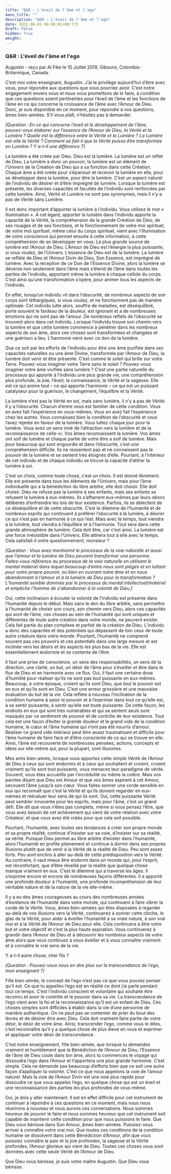 ```yaml
---
title: "Q&R : L'éveil de l'âme et l'ego"
menu_title: ""
description: "Q&R : L'éveil de l'âme et l'ego"
date: 2022-06-01 06:00:01+00:773
draft: False
hidden: True
weight:
---
```

### Q&R : L'éveil de l'âme et l'ego

Augustin - reçu par Al Fike le 10 Juillet 2019, Gibsons, Colombie-Britannique, Canada.

C’est moi votre enseignant, Augustin. J’ai le privilège aujourd’hui d’être avec vous, pour répondre aux questions que vous pourriez avoir. C’est notre engagement envers vous et nous vous promettons de le faire, à condition que ces questions soient pertinentes pour l’éveil de l’âme et les fonctions de l’âme en ce qui concerne la croissance de l’âme avec l’Amour de Dieu. Donc, je suis disponible en ce moment, pour répondre à vos questions, âmes bien-aimées. S’il vous plaît, n’hésitez pas à demander.

*[Question : En ce qui concerne l’éveil et le développement de l’âme, pouvez-vous élaborer sur l’essence de l’Amour de Dieu, la Vérité et la Lumière ? Quelle est la différence entre la Vérité et la Lumière ? La Lumière est-elle la Vérité ? Comment se fait-il que la Vérité puisse être transformée en Lumière ? Y a-t-il une différence ?]*

La lumière a été créée par Dieu. Dieu est la lumière. La lumière est un reflet de Dieu. La lumière a donc un pouvoir, la lumière est un élément de l’Univers de la Création de Dieu qui a sa fonction dans cette Création. Chaque âme a été créée pour s’épanouir et recevoir la lumière en elle, pour se développer dans la lumière, pour être la lumière. C’est un aspect naturel de l’individu de désirer et d’être imprégné de lumière. Lorsque la lumière est présente, les diverses capacités et facultés de l’individu sont renforcées par cette lumière. Ainsi, Vérité et Lumière ne sont pas synonymes, mais il n’y a pas de Vérité sans Lumière.

Il est donc important d’apporter la lumière à l’individu. Vous utilisez le mot « illumination ». À cet égard, apporter la lumière dans l’individu apporte la capacité de la Vérité, la compréhension de la grande Création de Dieu, de ses rouages et de ses fonctions, et le fonctionnement de votre moi spirituel, de votre moi spirituel, même celui du corps spirituel, vient avec l’illumination de votre conscience qui permet ensuite à cette information, à cette compréhension de se développer en vous. La plus grande source de lumière est l’Amour de Dieu. L’Amour de Dieu est l’énergie la plus puissante, si vous voulez, de l’Univers. L’essence de Dieu est de la lumière. La lumière se reflète de Dieu et l’Amour Divin de Dieu, Son Essence, est imprégné de lumière. Avec la réception de ce Don de l’Essence Divine, alors la lumière se déverse non seulement dans l’âme mais s’étend de l’âme dans toutes les parties de l’individu, apportant même la lumière à chaque cellule du corps. C’est ainsi qu’une transformation s’opère, pour animer tous les aspects de l’individu.

En effet, lorsqu’un individu vit dans l’obscurité, de nombreux aspects de son corps sont léthargiques, si vous voulez, et ne fonctionnent pas de manière optimale. Cet individu lutte alors, souffre de maladies, est déséquilibré, porte souvent le fardeau de la douleur, est ignorant et a de nombreuses émotions qui ne sont pas de l’amour. De nombreux reflets de l’obscurité se trouvent alors dans cet individu. Lorsque l’individu trouve son chemin vers la lumière et que cette lumière commence à pénétrer dans les nombreux aspects de son âme, alors ces choses sont transformées et changées et une guérison a lieu. L’harmonie vient avec ce don de la lumière.

Que ce soit par les efforts de l’individu pour être une âme purifiée dans ses capacités naturelles ou une âme Divine, transformée par l’Amour de Dieu, la lumière doit venir et être présente. C’est comme le soleil qui brille sur votre Terre. Pouvez-vous imaginer votre Terre sans le soleil ? Pouvez-vous imaginer votre âme vivifiée sans lumière ? C’est une partie naturelle du processus qui apporte à l’individu une plus grande vie, une compréhension plus profonde, la joie, l’éveil, la connaissance, la Vérité et la sagesse. Elle est ce qui anime tout – ce qui apporte l’harmonie – ce qui est un puissant catalyseur pour la guérison, le changement, l’équilibre et la Vérité.

La lumière n’est pas la Vérité en soi, mais sans lumière, il n’y a pas de Vérité. Il y a l’obscurité. Chacun d’entre vous est familier de cette condition. Vous en avez fait l’expérience en vous-mêmes. Vous en avez fait l’expérience chez les autres. Vous connaissez bien la condition de l’obscurité et vous l’avez rejetée en faveur de la lumière. Vous luttez chaque jour pour la lumière. Vous avez un sens inné de l’attraction vers la lumière et de la reconnaissance de celle-ci. Vos âmes reconnaissent la lumière. Vos âmes ont soif de lumière et chaque partie de votre être a soif de lumière. Mais pour beaucoup qui sont engourdis et dans l’obscurité, c’est une compréhension difficile. Ils ne ressentent pas et ne connaissent pas le pouvoir de la lumière et se sentent très éloignés d’elle. Pourtant, à l’intérieur de cet individu et de chaque individu se trouve la capacité d’attirer la lumière à soi.

C’est un choix, comme toute chose, c’est un choix. Il est donné librement. Elle est présente dans tous les éléments de l’Univers, mais pour l’âme individuelle qui a la bénédiction du libre arbitre, elle doit choisir. Elle doit choisir. Dieu ne refuse pas la lumière à ses enfants, mais ses enfants se refusent la lumière à eux-mêmes. Ils s’affament eux-mêmes par leurs désirs délibérés d’enfreindre les lois de leur existence. Parfois, ils se délectent de ce déséquilibre et de cette obscurité. C’est le dilemme de l’humanité et de nombreux esprits qui continuent à préférer l’obscurité à la lumière, à désirer ce qui n’est pas en harmonie à ce qui l’est. Mais avec le temps, tout viendra à la lumière, tout viendra à l’équilibre et à l’harmonie. Tout sera dans cette grande atmosphère de lumière. Cela doit être, car c’est ainsi. La lumière est une force irrésistible dans l’Univers. Elle attirera tout à elle avec le temps. Cela satisfait-il votre questionnement, monsieur ?

*[Question : Vous avez mentionné le processus de la voie naturelle et aussi que l’amour et la lumière de Dieu peuvent transformer une personne. Faites-vous référence au processus de la voie naturelle en utilisant le mental matériel dans lequel beaucoup d’entre nous sont piégés et en luttant pour notre propre pouvoir, ou bien en ouvrant notre âme et en nous abandonnant à l’amour et à la lumière de Dieu pour la transformation ? L’humanité semble dominée par le processus du mental intellectuel/matériel et empêche l’homme de s’abandonner à la volonté de Dieu.]*

Oui, cette inclinaison à écouter la volonté de l’individu est présente dans l’humanité depuis le début. Mais sans le don du libre arbitre, sans permettre à l’humanité de choisir son cours, son chemin vers Dieu, alors ces capacités qui sont de l’âme, ces choses au sein de l’humanité qui sont uniques et différentes de toute autre création dans votre monde, ne peuvent exister. Cela fait partie du plan complexe et parfait de la création de Dieu. L’individu a donc des capacités et des potentiels qui dépassent de loin ceux de toute autre créature dans votre monde. Pourtant, l’humanité ne comprend souvent pas ces pouvoirs et ces potentiels dans une large mesure et est inclinée vers les désirs et les aspects les plus bas de la vie. Elle est essentiellement endormie et se contente de l’être.

Il faut une prise de conscience, un sens des responsabilités, un sens de la direction, une clarté, un but, un désir de l’âme pour s’éveiller et être dans le flux de Dieu et en harmonie avec ce flux. Oui, il faut une certaine dose d’humilité pour réaliser qu’ils ne sont pas tout puissants en eux-mêmes. Beaucoup, à votre époque, croient qu’ils sont Dieu, que tout le pouvoir est en eux et qu’ils sont en Dieu. C’est une erreur grossière et une mauvaise évaluation du but de la vie. Cela reflète à nouveau l’inclination de la condition humaine à saisir le pouvoir et à l’exprimer dans tout ce qu’elle est, à se sentir puissante, à sentir qu’elle est toute puissante. De cette façon, les endroits en eux qui sont très vulnérables et qui se sentent seuls sont masqués par ce sentiment de pouvoir et de contrôle de leur existence. Tout cela est une façon d’éviter la grande douleur et le grand vide de la condition humaine, le cœur et l’âme humaine qui n’ont pas été nourris d’amour. Réaliser ce grand vide intérieur peut être assez traumatisant et difficile pour l’âme humaine de faire face et d’être consciente de ce qui se trouve en elle. Ainsi, l’âme est recouverte de nombreuses pensées, actions, concepts et idées sur elle-même qui, pour la plupart, sont illusoires.

Mes amis bien-aimés, lorsque vous apportez cette simple Vérité de l’Amour de Dieu à ceux qui sont endormis et à ceux qui souhaitent et croient, croient vraiment qu’ils sont tout puissants, vous menacez leur paradigme de vérité. Souvent, vous êtes accueillis par l’incrédulité ou même la colère. Mais vos paroles disant que Dieu est Amour et que vos âmes aspirent à cet Amour, secouent l’âme jusqu’à son cœur. Vous faites sonner une corde sensible en eux qui reconnaît que c’est la Vérité et qu’ils doivent regarder en eux-mêmes et réévaluer leur sens de qui ils sont. Oui, cette puissante Vérité peut sembler innocente pour les esprits, mais pour l’âme, c’est un grand défi. Elle dit que vous n’êtes pas complets, même si vous pensez l’être, que vous avez besoin de cet achèvement qui vient de votre relation avec votre Créateur, et que vous avez été créés pour que cela soit possible.

Pourtant, l’humanité, avec toutes ses tendances à créer son propre monde et sa propre réalité, continue d’insister sur sa voie, d’insister sur sa réalité, sa vérité. Puisque Dieu permet au libre arbitre d’exister dans l’humanité, alors l’humanité en profite pleinement et continue à dormir dans ses propres illusions plutôt que de venir à la Vérité de la réalité de Dieu. Peu sont assez forts. Peu sont enclins à aller au-delà de cette prédisposition vers la Vérité. Au contraire, il vaut mieux être endormi dans un monde qui, pour l’esprit, est réconfortant, que d’être réveillé par la réalité que quelque chose manque vraiment en eux. C’est le dilemme qui a traversé les âges. Il s’exprime encore et encore de nombreuses façons différentes. Il a apporté une profonde douleur à l’humanité, une profonde incompréhension de leur véritable nature et de la nature de la vie elle-même.

Il y a eu des âmes courageuses au cours des nombreuses années d’existence de l’humanité dans votre monde, qui continuent à faire vibrer la corde de la Vérité. Vous, âmes bien-aimées qui êtes disposées à regarder au-delà de vos illusions vers la Vérité, continuerez à sonner cette cloche, le glas de la Vérité, pour aider à éveiller l’humanité à sa vraie nature, à son vrai moi et à la Vérité de l’Amour de Dieu pour elle. Cela continuera à être votre but et votre objectif et c’est la plus haute aspiration. Vous continuerez à grandir dans l’Amour de Dieu et à découvrir les nombreux aspects de votre âme alors que vous continuez à vous éveiller et à vous connaître vraiment et à connaître le vrai sens de la vie.

Y a-t-il autre chose, cher fils ?

*[Question : Pouvez-vous nous en dire plus sur la transcendance de l’ego, mon enseignant ?]*

Fille bien-aimée, le concept de l’ego n’est pas ce que vous pouvez penser qu’il est. Ce que tu appelles l’ego est en réalité ce dont j’ai parlé pendant tout ce temps. C’est l’individu conscient et volontaire qui souhaite être reconnu et avoir le contrôle et le pouvoir dans sa vie. La transcendance de l’ego vient avec la foi et la reconnaissance qu’il est un enfant de Dieu. Ces choses simples sont difficiles à établir dans la vie d’une personne de manière authentique. On ne peut pas se contenter de prier du bout des lèvres et de désirer être avec Dieu. Cela doit vraiment faire partie de votre désir, le désir de votre âme. Ainsi, transcender l’ego, comme vous le dites, c’est reconnaître qu’il y a quelque chose de plus élevé en vous et exprimer et appliquer votre désir de transcendance.

C’est notre enseignement, fille bien-aimée, que lorsque tu demandes vraiment et humblement que la Bénédiction de l’Amour de Dieu, l’Essence de l’âme de Dieu coule dans ton âme, alors tu commences le voyage qui dissoudra l’ego dans l’Amour et t’apportera une plus grande harmonie. C’est simple. Cela ne demande pas beaucoup d’efforts bien que ce soit une autre façon d’appliquer ta volonté. C’est ce que nous appelons la voie de l’amour naturel. Mais la voie de l’Amour Divin est une voie plus rapide pour dissoudre ce que vous appelez l’ego, en quelque chose qui est un éveil et une reconnaissance des parties les plus profondes de vous-même.

Oui, je dois y aller maintenant. Il est en effet difficile pour cet instrument de continuer à répondre à ces questions en ce moment, mais nous nous réunirons à nouveau et nous aurons ces conversations. Nous sommes heureux de pouvoir le faire et nous sommes heureux que cet instrument soit capable de maintenir cette condition pour que nous puissions le faire. Que Dieu vous bénisse dans Son Amour, âmes bien-aimées. Puissiez-vous arriver à connaître votre vrai moi. Que toutes ces conditions de la condition humaine se dissolvent dans cette Bénédiction d’Amour, afin que vous puissiez connaître la paix et la joie profondes, la sagesse et la Vérité profondes, l’Amour glorieux qui vient de Dieu. Toutes ces choses vous sont données avec cette seule Vérité de l’Amour de Dieu.

Que Dieu vous bénisse, je suis votre maître Augustin. Que Dieu vous bénisse.
